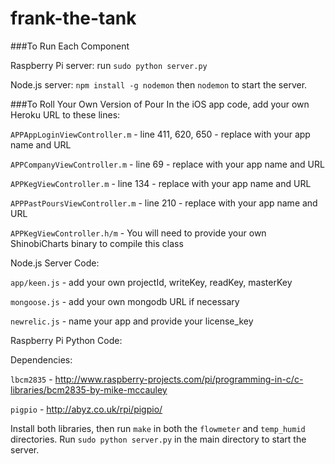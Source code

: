 frank-the-tank
==============

###To Run Each Component

Raspberry Pi server: run ```sudo python server.py```

Node.js server: `npm install -g nodemon` then `nodemon` to start the server.

###To Roll Your Own Version of Pour
In the iOS app code, add your own Heroku URL to these lines:

```APPAppLoginViewController.m``` - line 411, 620, 650 - replace with your app name and URL

```APPCompanyViewController.m``` - line 69 - replace with your app name and URL

```APPKegViewController.m``` - line 134 - replace with your app name and URL

```APPPastPoursViewController.m``` - line 210 - replace with your app name and URL

```APPKegViewController.h/m``` - You will need to provide your own ShinobiCharts binary to compile this class

Node.js Server Code:

```app/keen.js``` - add your own projectId, writeKey, readKey, masterKey

```mongoose.js``` - add your own mongodb URL if necessary

```newrelic.js``` - name your app and provide your license_key

Raspberry Pi Python Code:

Dependencies:

```lbcm2835``` - http://www.raspberry-projects.com/pi/programming-in-c/c-libraries/bcm2835-by-mike-mccauley

```pigpio``` - http://abyz.co.uk/rpi/pigpio/

Install both libraries, then run ```make``` in both the ```flowmeter``` and ```temp_humid``` directories.  Run ```sudo python server.py``` in the main directory to start the server.